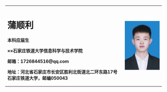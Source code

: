 <table border="0">
  <tr>
    <td width="75%">
      <h1>蒲顺利</h1>
      <p><b>本科应届生</b></p>
      <p><b>××石家庄铁道大学信息科学与技术学院</b></p>
      <p><b>邮箱：1726844516@qq.com</b></p>
      <p><b>地址：河北省石家庄市长安区胜利北街道北二环东路17号石家庄铁道大学，邮编050043</b></p>
    </td>
    <td width="25%">
      <img src="/zhengjianzhao.jpg" width="100%">
    </td>
  </tr>
</table>
